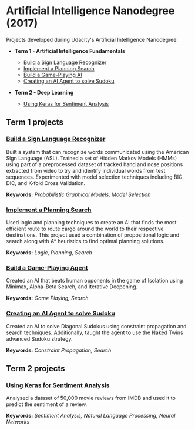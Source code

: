 # Artificial Intelligence Nanodegree (2017)
Projects developed during Udacity's Artificial Intelligence Nanodegree.

- **Term 1 - Artificial Intelligence Fundamentals**

  - [Build a Sign Language Recognizer](#build_a_sign_language_recognizer)
  - [Implement a Planning Search](#implement_a_planning_search)
  - [Build a Game-Playing AI](#build_a_game_playing_ai)
  - [Creating an AI Agent to solve Sudoku](#creating_an_ai_agent_to_solve_sudoku)
  
- **Term 2 - Deep Learning**

  - [Using Keras for Sentiment Analysis](#keras_mini_project)

## Term 1 projects
<a id='build_a_sign_language_recognizer'></a>
### [Build a Sign Language Recognizer](https://github.com/karolisjan/AIND/tree/master/Term-1/sign_recognizer)
Built a system that can recognize words communicated using the American Sign Language (ASL). Trained a set of Hidden Markov Models (HMMs) using part of a preprocessed dataset of tracked hand and nose positions extracted from video to try and identify individual words from test sequences. Experimented with model selection techniques including BIC, DIC, and K-fold Cross Validation.

**Keywords:** *Probabilistic Graphical Models, Model Selection*

<a id='implement_a_planning_search'></a>
### [Implement a Planning Search](https://github.com/karolisjan/AIND/tree/master/Term-1/planning)
Used logic and planning techniques to create an AI that finds the most efficient route to route cargo around the world to their respective destinations. This project used a combination of propositional logic and search along with A* heuristics to find optimal planning solutions.

**Keywords:** *Logic, Planning, Search*

<a id='build_a_game_playing_ai'></a>
### [Build a Game-Playing Agent](https://github.com/karolisjan/AIND/tree/master/Term-1/isolation)
Created an AI that beats human opponents in the game of Isolation using Minimax, Alpha-Beta Search, and Iterative Deepening.

**Keywords:** *Game Playing, Search*

<a id='creating_an_ai_agent_to_solve_sudoku'></a>
### [Creating an AI Agent to solve Sudoku](https://github.com/karolisjan/AIND/tree/master/Term-1/sudoku)
Created an AI to solve Diagonal Sudokus using constraint propagation and search techniques. Additionally, taught the agent to use the Naked Twins advanced Sudoku strategy.

**Keywords:** *Constraint Propagation, Search*

## Term 2 projects
<a id='keras_mini_project'></a>
### [Using Keras for Sentiment Analysis](https://github.com/karolisjan/AIND/tree/master/Term-2/mini_projects_w_Keras)
Analysed a dataset of 50,000 movie reviews from IMDB and used it to predict the sentiment of a review.

**Keywords:** *Sentiment Analysis, Natural Language Processing, Neural Networks*
